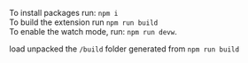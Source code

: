 To install packages run: `npm i`  
To build the extension run `npm run build`  
To enable the watch mode, run: `npm run devw`.

load unpacked the `/build` folder generated from `npm run build`
